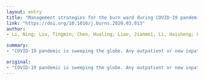 ```yaml
---
layout: entry
title: "Management strategies for the burn ward during COVID-19 pandemic"
link: "https://doi.org/10.1016/j.burns.2020.03.013"
author:
- Li, Ning; Liu, Tingmin; Chen, Hualing; Liao, Jianmei; Li, Haisheng; Luo, Qizhi; Song, Huapei; Xiang, Fei; Tan, Jianglin; Zhou, Junyi; Hu, Gaozhong; Yuan, Zhiqiang; Peng, Yizhi; Luo, Gaoxing

summary:
- "COVID-19 pandemic is sweeping the globe. Any outpatient or new inpatient especial in burn department should be as a potential infectious source. It is very important to manage the patients and wards carefully and correctly to prevent epidemic of the virus in burn centers. This paper provides some strategies regarding management of burn ward during the epidemic. Vaccines should be monitored carefully and properly to prevent outbreak. The paper provides a list of strategies regarding the management of the ward."

original:
- "COVID-19 pandemic is sweeping the globe. Any outpatient or new inpatient especial in burn department during the pandemic should be as a potential infectious source of COVID-19. It is very important to manage the patients and wards carefully and correctly to prevent epidemic of the virus in burn centers. This paper provides some strategies regarding management of burn ward during the epidemic of COVID-19 or other respiratory infectious diseases."
---
```


